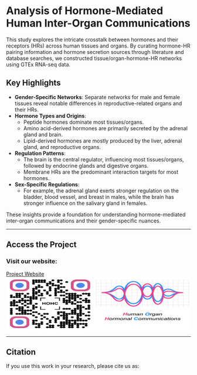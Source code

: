 # Analysis of Hormone-Mediated Human Inter-Organ Communications

This study explores the intricate crosstalk between hormones and their receptors (HRs) across human tissues and organs. By curating hormone-HR pairing information and hormone secretion sources through literature and database searches, we constructed tissue/organ-hormone-HR networks using GTEx RNA-seq data.

## Key Highlights

- **Gender-Specific Networks**: Separate networks for male and female tissues reveal notable differences in reproductive-related organs and their HRs.
- **Hormone Types and Origins**:
  - Peptide hormones dominate most tissues/organs.
  - Amino acid-derived hormones are primarily secreted by the adrenal gland and brain.
  - Lipid-derived hormones are mostly produced by the liver, adrenal gland, and reproductive organs.
- **Regulation Patterns**:
  - The brain is the central regulator, influencing most tissues/organs, followed by endocrine glands and digestive organs.
  - Membrane HRs are the predominant interaction targets for most hormones.
- **Sex-Specific Regulations**:
  - For example, the adrenal gland exerts stronger regulation on the bladder, blood vessel, and breast in males, while the brain has stronger influence on the salivary gland in females.

These insights provide a foundation for understanding hormone-mediated inter-organ communications and their gender-specific nuances.

---

## Access the Project

### Visit our website:
[Project Website](https://omicsexplorer.shinyapps.io/HOHC/)  
![Website QR Code](qr-code.png)

---

## Citation
If you use this work in your research, please cite us as:  
